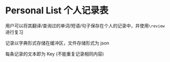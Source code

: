 # Personal List 个人记录表

用户可以将其翻译/查询过的单词/短语/句子保存在个人的记录中，并使用`\review`进行复习

记录以字典形式存储在缓冲区，文件存储形式为 json 

每条记录的文本即为 Key (不能重复记录相同内容)

